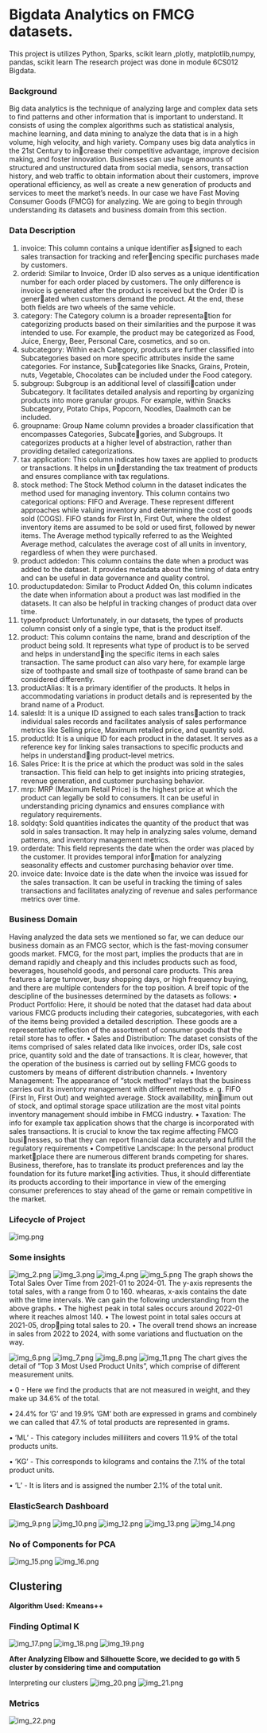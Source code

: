 # Bigdata Analytics on FMCG datasets.
This project is utilizes Python, Sparks, scikit learn ,plotly, matplotlib,numpy, pandas, scikit learn
The research project was done in module 6CS012 Bigdata.

### Background 
Big data analytics is the technique of analyzing large and
complex data sets to find patterns and other information that
is important to understand. It consists of using the complex
algorithms such as statistical analysis, machine learning, and
data mining to analyze the data that is in a high volume, high
velocity, and high variety.
Company uses big data analytics in the 21st Century to increase their competitive advantage, improve decision making,
and foster innovation. Businesses can use huge amounts of
structured and unstructured data from social media, sensors,
transaction history, and web traffic to obtain information about
their customers, improve operational efficiency, as well as
create a new generation of products and services to meet the
market’s needs. In our case we have Fast Moving Consumer
Goods (FMCG) for analyzing. We are going to begin through
understanding its datasets and business domain from this
section.

### Data Description
1) invoice: This column contains a unique identifier assigned to each sales transaction for tracking and referencing specific purchases made by customers.
2) orderid: Similar to Invoice, Order ID also serves as a
unique identification number for each order placed by
customers. The only difference is invoice is generated
after the product is received but the Order ID is generated when customers demand the product. At the end,
these both fields are two wheels of the same vehicle.
3) category: The Category column is a broader representation for categorizing products based on their similarities
and the purpose it was intended to use. For example,
the product may be categorized as Food, Juice, Energy,
Beer, Personal Care, cosmetics, and so on.
4) subcategory: Within each Category, products are further
classified into Subcategories based on more specific
attributes inside the same categories. For instance, Subcategories like Snacks, Grains, Protein, nuts, Vegetable,
Chocolates can be included under the Food category.
5) subgroup: Subgroup is an additional level of classification under Subcategory. It facilitates detailed analysis
and reporting by organizing products into more granular
groups. For example, within Snacks Subcategory, Potato
Chips, Popcorn, Noodles, Daalmoth can be included.
6) groupname: Group Name column provides a broader
classification that encompasses Categories, Subcategories, and Subgroups. It categorizes products at a
higher level of abstraction, rather than providing detailed
categorizations.
7) tax application: This column indicates how taxes are
applied to products or transactions. It helps in understanding the tax treatment of products and ensures
compliance with tax regulations.
8) stock method: The Stock Method column in the dataset
indicates the method used for managing inventory. This
column contains two categorical options: FIFO and
Average. These represent different approaches while
valuing inventory and determining the cost of goods
sold (COGS). FIFO stands for First In, First Out, where
the oldest inventory items are assumed to be sold or
used first, followed by newer items. The Average method
typically referred to as the Weighted Average method,
calculates the average cost of all units in inventory,
regardless of when they were purchased.
9) product addedon: This column contains the date when
a product was added to the dataset. It provides metadata
about the timing of data entry and can be useful in data
governance and quality control.
10) productupdatedon: Similar to Product Added On, this
column indicates the date when information about a
product was last modified in the datasets. It can also be
helpful in tracking changes of product data over time.
11) typeofproduct: Unfortunately, in our datasets, the types
of products column consist only of a single type, that is
the product itself.
12) product: This column contains the name, brand and
description of the product being sold. It represents what
type of product is to be served and helps in understanding the specific items in each sales transaction. The same
product can also vary here, for example large size of
toothpaste and small size of toothpaste of same brand
can be considered differently.
13) productAlias: It is a primary identifier of the products.
It helps in accommodating variations in product details
and is represented by the brand name of a Product.
14) salesId: It is a unique ID assigned to each sales transaction to track individual sales records and facilitates
analysis of sales performance metrics like Selling price,
Maximum retailed price, and quantity sold.
15) productId: It is a unique ID for each product in the
dataset. It serves as a reference key for linking sales
transactions to specific products and helps in understanding product-level metrics.
16) Sales Price: It is the price at which the product was
sold in the sales transaction. This field can help to get
insights into pricing strategies, revenue generation, and
customer purchasing behavior.
17) mrp: MRP (Maximum Retail Price) is the highest price
at which the product can legally be sold to consumers.
It can be useful in understanding pricing dynamics and
ensures compliance with regulatory requirements.
18) soldqty: Sold quantities indicates the quantity of the
product that was sold in sales transaction. It may help in
analyzing sales volume, demand patterns, and inventory
management metrics.
19) orderdate: This field represents the date when the order
was placed by the customer. It provides temporal information for analyzing seasonality effects and customer
purchasing behavior over time.
20) invoice date: Invoice date is the date when the invoice
was issued for the sales transaction. It can be useful in
tracking the timing of sales transactions and facilitates
analyzing of revenue and sales performance metrics over
time.

### Business Domain
Having analyzed the data sets we mentioned so far, we can
deduce our business domain as an FMCG sector, which is the
fast-moving consumer goods market. FMCG, for the most part,
implies the products that are in demand rapidly and cheaply
and this includes products such as food, beverages, household
goods, and personal care products. This area features a large
turnover, busy shopping days, or high frequency buying, and
there are multiple contenders for the top position. A breif topic
of the descipline of the businesses determined by the datasets
as follows:
• Product Portfolio: Here, it should be noted that the
dataset had data about various FMCG products including
their categories, subcategories, with each of the items
being provided a detailed description. These goods are
a representative reflection of the assortment of consumer
goods that the retail store has to offer.
• Sales and Distribution: The dataset consists of the items
comprised of sales related data like invoices, order IDs,
sale cost price, quantity sold and the date of transactions.
It is clear, however, that the operation of the business
is carried out by selling FMCG goods to customers by
means of different distribution channels.
• Inventory Management: The appearance of “stock
method” relays that the business carries out its inventory
management with different methods e. g. FIFO (First In,
First Out) and weighted average. Stock availability, minimum out of stock, and optimal storage space utilization
are the most vital points inventory management should
imbibe in FMCG industry.
• Taxation: The info for example tax application shows that
the charge is incorporated with sales transactions. It is
crucial to know the tax regime affecting FMCG businesses, so that they can report financial data accurately
and fulfill the regulatory requirements
• Competitive Landscape: In the personal product marketplace there are numerous different brands competing for
shares. Business, therefore, has to translate its product
preferences and lay the foundation for its future marketing activities. Thus, it should differentiate its products
according to their importance in view of the emerging
consumer preferences to stay ahead of the game or remain
competitive in the market.


### **Lifecycle of Project**
![img.png](assets/img.png)

### **Some insights**
![img_2.png](assets/img_2.png)
![img_3.png](assets/img_3.png)
![img_4.png](assets/img_4.png)
![img_5.png](assets/img_5.png)
The graph shows the Total Sales Over Time from 2021-01
to 2024-01. The y-axis represents the total sales, with a range
from 0 to 160. whearas, x-axis contains the date with the time
intervals. We can gain the following understanding from the
above graphs.
• The highest peak in total sales occurs around 2022-01
where it reaches almost 140.
• The lowest point in total sales occurs at 2021-05, dropping total sales to 20.
• The overall trend shows an increase in sales from 2022
to 2024, with some variations and fluctuation on the way.

![img_6.png](assets/img_6.png)
![img_7.png](assets/img_7.png)
![img_8.png](assets/img_8.png)
![img_11.png](assets/img_11.png)
The chart gives the detail of ”Top 3 Most Used Product
Units”, which comprise of different measurement units.

• 0 - Here we find the products that are not measured in
weight, and they make up 34.6% of the total.

• 24.4% for ’G’ and 19.9% ’GM’ both are expressed in
grams and combinely we can called that 47.% of total
products are represented in grams.

• ’ML’ - This category includes milliliters and covers
11.9% of the total products units.

• ’KG’ - This corresponds to kilograms and contains the
7.1% of the total product units.

• ’L’ - It is liters and is assigned the number 2.1% of the
total unit.

### ElasticSearch Dashboard
![img_9.png](assets/img_9.png)
![img_10.png](assets/img_10.png)
![img_12.png](assets/img_12.png)
![img_13.png](assets/img_13.png)
![img_14.png](assets/img_14.png)

###  No of Components for PCA
![img_15.png](assets/img_15.png)
![img_16.png](assets/img_16.png)

## Clustering
**Algorithm Used: Kmeans++**
### **Finding Optimal K**
![img_17.png](assets/img_17.png)
![img_18.png](assets/img_18.png)
![img_19.png](assets/img_19.png)

**After Analyzing Elbow and Silhouette Score, we decided to go with 5 cluster by considering time and computation**

Interpreting our clusters
![img_20.png](assets/img_20.png)
![img_21.png](assets/img_21.png)

### Metrics 
![img_22.png](assets/img_22.png)

